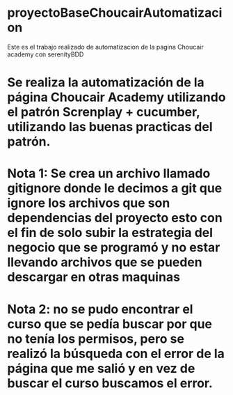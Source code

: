 # proyectoBaseChoucairAutomatizacion
Este es el trabajo realizado de automatizacion de la pagina Choucair academy con serenityBDD

# Se realiza la automatización de la página Choucair Academy utilizando el patrón Screnplay + cucumber, utilizando las buenas practicas del patrón.
# Nota 1: Se crea un archivo llamado gitignore donde le decimos a git que ignore los archivos que son dependencias del proyecto esto con el fin de solo subir la estrategia del negocio que se programó y no estar llevando archivos que se pueden descargar en otras maquinas
# Nota 2: no se pudo encontrar el curso que se pedía buscar por que no tenía los permisos, pero se realizó la búsqueda con el error de la página que me salió y en vez de buscar el curso buscamos el error.

